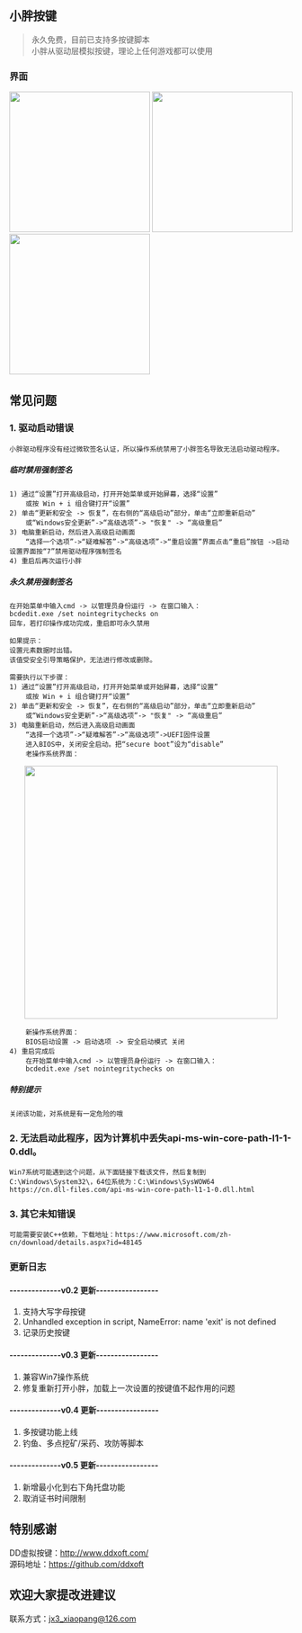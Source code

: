 ## 小胖按键
>永久免费，目前已支持多按键脚本  
>小胖从驱动层模拟按键，理论上任何游戏都可以使用  
### 界面
<img src="https://user-images.githubusercontent.com/43092492/169019857-92c1698f-787f-4806-bc9f-f8594683556c.png" width="250px">  <img src="https://user-images.githubusercontent.com/43092492/169019964-0239b51e-ed0b-493e-a565-a8d5cafaf12a.png" width="250px">  <img src="https://user-images.githubusercontent.com/43092492/169020019-8c4f8e05-22f6-4781-9037-20d2f0c32b73.png" width="250px">

## 常见问题
### 1. 驱动启动错误  
	小胖驱动程序没有经过微软签名认证，所以操作系统禁用了小胖签名导致无法启动驱动程序。 
##### 临时禁用强制签名
	1) 通过“设置”打开高级启动，打开开始菜单或开始屏幕，选择“设置”  
		或按 Win + i 组合键打开“设置”  
	2) 单击“更新和安全 -> 恢复”，在右侧的“高级启动”部分，单击“立即重新启动”
		或“Windows安全更新”->“高级选项”-> "恢复" -> “高级重启”  
	3) 电脑重新启动，然后进入高级启动画面  
		“选择一个选项”->“疑难解答”->“高级选项”->“重启设置”界面点击“重启”按钮 ->启动设置界面按“7”禁用驱动程序强制签名  
	4) 重启后再次运行小胖  
##### 永久禁用强制签名
	在开始菜单中输入cmd -> 以管理员身份运行 -> 在窗口输入：  
	bcdedit.exe /set nointegritychecks on  
	回车，若打印操作成功完成，重启即可永久禁用  
	
	如果提示：
	设置元素数据时出错。
	该值受安全引导策略保护，无法进行修改或删除。

	需要执行以下步骤：
	1) 通过“设置”打开高级启动，打开开始菜单或开始屏幕，选择“设置”  
		或按 Win + i 组合键打开“设置”  
	2) 单击“更新和安全 -> 恢复”，在右侧的“高级启动”部分，单击“立即重新启动”
		或“Windows安全更新”->“高级选项”-> "恢复" -> “高级重启”  
	3) 电脑重新启动，然后进入高级启动画面  
		“选择一个选项”->“疑难解答”->“高级选项”->UEFI固件设置  
		进入BIOS中，关闭安全启动。把“secure boot”设为“disable”  
		老操作系统界面：
<div align=center><img src="https://user-images.githubusercontent.com/43092492/169016541-5846b6d1-9d18-4608-82a2-a679df23563d.png" width="450px"></div>
		
		新操作系统界面：  
		BIOS启动设置 -> 启动选项 -> 安全启动模式 关闭  
	4) 重启完成后
		在开始菜单中输入cmd -> 以管理员身份运行 -> 在窗口输入：  
		bcdedit.exe /set nointegritychecks on  
##### 特别提示
	关闭该功能，对系统是有一定危险的哦
### 2. 无法启动此程序，因为计算机中丢失api-ms-win-core-path-l1-1-0.ddl。
	Win7系统可能遇到这个问题，从下面链接下载该文件，然后复制到C:\Windows\System32\，64位系统为：C:\Windows\SysWOW64  
	https://cn.dll-files.com/api-ms-win-core-path-l1-1-0.dll.html
### 3. 其它未知错误
	可能需要安装C++依赖，下载地址：https://www.microsoft.com/zh-cn/download/details.aspx?id=48145
### 更新日志
#### --------------v0.2 更新-----------------  
1. 支持大写字母按键  
2. Unhandled exception in script, NameError: name 'exit' is not defined  
3. 记录历史按键  
#### --------------v0.3 更新-----------------  
1. 兼容Win7操作系统  
2. 修复重新打开小胖，加载上一次设置的按键值不起作用的问题
#### --------------v0.4 更新-----------------  
1. 多按键功能上线
2. 钓鱼、多点挖矿/采药、攻防等脚本  
#### --------------v0.5 更新-----------------  
1. 新增最小化到右下角托盘功能
2. 取消证书时间限制
## 特别感谢
DD虚拟按键：http://www.ddxoft.com/  
源码地址：https://github.com/ddxoft
## 欢迎大家提改进建议
联系方式：jx3_xiaopang@126.com
